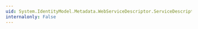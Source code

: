 ```yaml
---
uid: System.IdentityModel.Metadata.WebServiceDescriptor.ServiceDescription
internalonly: False
---
```

